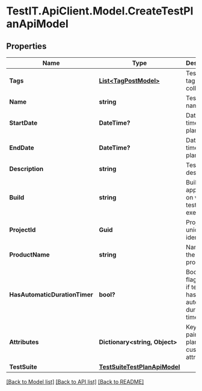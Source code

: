 # TestIT.ApiClient.Model.CreateTestPlanApiModel

## Properties

Name | Type | Description | Notes
------------ | ------------- | ------------- | -------------
**Tags** | [**List&lt;TagPostModel&gt;**](TagPostModel.md) | Test plan tag names collection | [optional] 
**Name** | **string** | Test plan name | 
**StartDate** | **DateTime?** | Date and time of test plan start | [optional] 
**EndDate** | **DateTime?** | Date and time of test plan end | [optional] 
**Description** | **string** | Test plan description | [optional] 
**Build** | **string** | Build of the application on which test plan is executed | [optional] 
**ProjectId** | **Guid** | Project unique identifier | 
**ProductName** | **string** | Name of the testing product | [optional] 
**HasAutomaticDurationTimer** | **bool?** | Boolean flag defines if test plan has automatic duration timer | [optional] 
**Attributes** | **Dictionary&lt;string, Object&gt;** | Key value pair of test plan custom attributes | 
**TestSuite** | [**TestSuiteTestPlanApiModel**](TestSuiteTestPlanApiModel.md) |  | [optional] 

[[Back to Model list]](../README.md#documentation-for-models) [[Back to API list]](../README.md#documentation-for-api-endpoints) [[Back to README]](../README.md)

